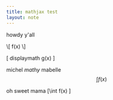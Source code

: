 ```yaml
---
title: mathjax test
layout: note
---
```


howdy y'all

\\[ f(x) \\]

\[ displaymath g(x) \]

michel $math y$ mabelle $$\int f(x)$$

oh sweet mama \[\int f(x) \]



